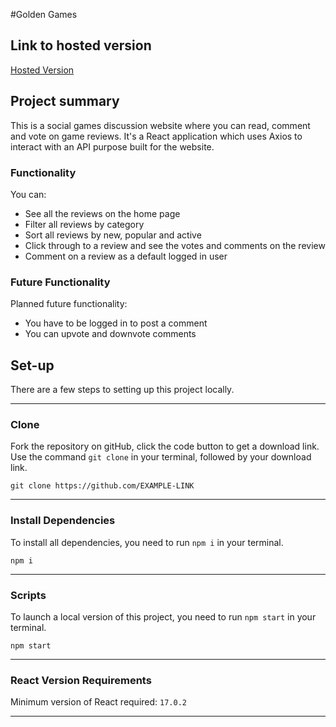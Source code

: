 #Golden Games

## Link to hosted version

[Hosted Version](https://golden-games.netlify.app/)

## Project summary

This is a social games discussion website where you can read, comment and vote on game reviews. It's a React application which uses Axios to interact with an API purpose built for the website.

### Functionality

You can:

- See all the reviews on the home page
- Filter all reviews by category
- Sort all reviews by new, popular and active
- Click through to a review and see the votes and comments on the review
- Comment on a review as a default logged in user

### Future Functionality

Planned future functionality:

- You have to be logged in to post a comment
- You can upvote and downvote comments

## Set-up

There are a few steps to setting up this project locally.

---

### Clone

Fork the repository on gitHub, click the code button to get a download link. Use the command `git clone` in your terminal, followed by your download link.

```
git clone https://github.com/EXAMPLE-LINK
```

---

### Install Dependencies

To install all dependencies, you need to run `npm i` in your terminal.

```
npm i
```

---

### Scripts

To launch a local version of this project, you need to run `npm start` in your terminal.

```
npm start
```

---

### React Version Requirements

Minimum version of React required: `17.0.2`

---

